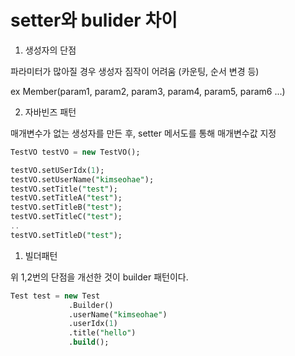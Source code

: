 # setter와 bulider 차이

1. 생성자의 단점

파라미터가 많아질 경우 생성자 짐작이 어려움 (카운팅, 순서 변경 등)

ex Member(param1, param2, param3, param4, param5, param6 ...)

2. 자바빈즈 패턴

매개변수가 없는 생성자를 만든 후, setter 메서도를 통해 매개변수값 지정

```sql
TestVO testVO = new TestVO();

testVO.setUSerIdx(1);
testVO.setUserName("kimseohae");
testVO.setTitle("test");
testVO.setTitleA("test");
testVO.setTitleB("test");
testVO.setTitleC("test");
..
testVO.setTitleD("test");
```

1. 빌더패턴

위 1,2번의 단점을 개선한 것이 builder 패턴이다.

```sql
Test test = new Test
             .Builder()
             .userName("kimseohae")
             .userIdx(1)
             .title("hello")
             .build();
```